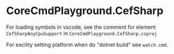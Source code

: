# CoreCmdPlayground.CefSharp

For loading symbols in vscode, see the comment for element `CefSharpAnyCpuSupport`
in `CoreCmdPlayground.CefSharp.csproj`

For excility setting platform when do "dotnet build" see `watch.cmd`.
